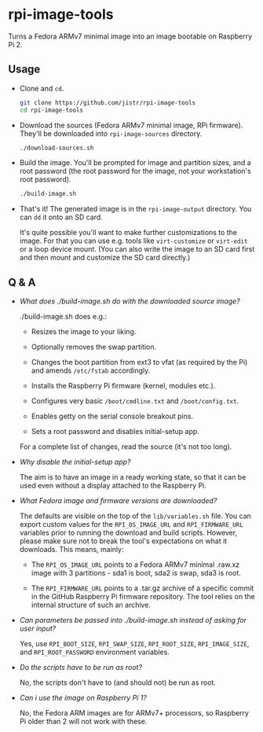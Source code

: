 rpi-image-tools
===============

Turns a Fedora ARMv7 minimal image into an image bootable on Raspberry
Pi 2.

Usage
-----

* Clone and `cd`.

  ```bash
  git clone https://github.com/jistr/rpi-image-tools
  cd rpi-image-tools
  ```

* Download the sources (Fedora ARMv7 minimal image, RPi
  firmware). They'll be downloaded into `rpi-image-sources` directory.

  ```bash
  ./download-sources.sh
  ```

* Build the image. You'll be prompted for image and partition sizes,
  and a root password (the root password for the image, not your
  workstation's root password).

  ```bash
  ./build-image.sh
  ```

* That's it! The generated image is in the `rpi-image-output`
  directory. You can `dd` it onto an SD card.

  It's quite possible you'll want to make further customizations to
  the image. For that you can use e.g. tools like `virt-customize` or
  `virt-edit` or a loop device mount. (You can also write the image to
  an SD card first and then mount and customize the SD card directly.)

Q & A
-----

* *What does ./build-image.sh do with the downloaded source image?*

  ./build-image.sh does e.g.:

  * Resizes the image to your liking.

  * Optionally removes the swap partition.

  * Changes the boot partition from ext3 to vfat (as required by the
    Pi) and amends `/etc/fstab` accordingly.

  * Installs the Raspberry Pi firmware (kernel, modules etc.).

  * Configures very basic `/boot/cmdline.txt` and
    `/boot/config.txt`.

  * Enables getty on the serial console breakout pins.

  * Sets a root password and disables initial-setup app.

  For a complete list of changes, read the source (it's not too long).

* *Why disable the initial-setup app?*

  The aim is to have an image in a ready working state, so that it can
  be used even without a display attached to the Raspberry Pi.

* *What Fedora image and firmware versions are downloaded?*

  The defaults are visible on the top of the `lib/variables.sh`
  file. You can export custom values for the `RPI_OS_IMAGE_URL` and
  `RPI_FIRMWARE_URL` variables prior to running the download and build
  scripts. However, please make sure not to break the tool's
  expectations on what it downloads. This means, mainly:

  * The `RPI_OS_IMAGE_URL` points to a Fedora ARMv7 minimal .raw.xz
    image with 3 partitions - sda1 is boot, sda2 is swap, sda3 is
    root.

  * The `RPI_FIRMWARE_URL` points to a .tar.gz archive of a specific
    commit in the GitHub Raspberry Pi firmware repository. The tool
    relies on the internal structure of such an archive.

* *Can parameters be passed into ./build-image.sh instead of asking
  for user input?*

  Yes, use `RPI_BOOT_SIZE`, `RPI_SWAP_SIZE`, `RPI_ROOT_SIZE`,
  `RPI_IMAGE_SIZE`, and `RPI_ROOT_PASSWORD` environment variables.

* *Do the scripts have to be run as root?*

  No, the scripts don't have to (and should not) be run as root.

* *Can i use the image on Raspberry Pi 1?*

  No, the Fedora ARM images are for ARMv7+ processors, so Raspberry Pi
  older than 2 will not work with these.
